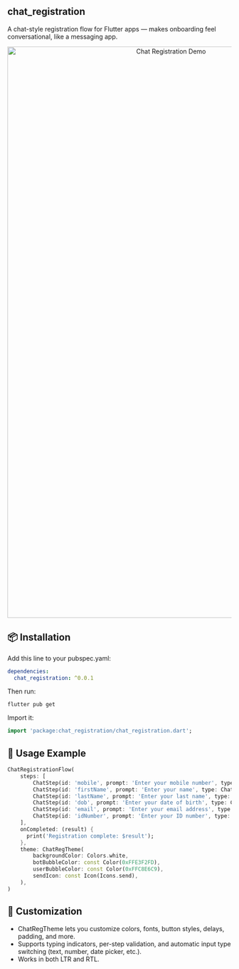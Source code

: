 ## chat_registration
A chat-style registration flow for Flutter apps — makes onboarding feel conversational, like a messaging app.

<p align="center">
  <img src="https://github.com/abqamar/chat_registration/blob/main/screen_shot/chat_registration.gif?raw=true" alt="Chat Registration Demo" width="720" height="1280" />
</p>

## 📦 Installation
Add this line to your pubspec.yaml:
```yaml
dependencies:
  chat_registration: ^0.0.1
```
Then run:
```hash
flutter pub get
```

Import it:
```dart
import 'package:chat_registration/chat_registration.dart';
```

## 🚀 Usage Example
```dart
ChatRegistrationFlow(
    steps: [
        ChatStep(id: 'mobile', prompt: 'Enter your mobile number', type: ChatInputType.number),
        ChatStep(id: 'firstName', prompt: 'Enter your name', type: ChatInputType.name),
        ChatStep(id: 'lastName', prompt: 'Enter your last name', type: ChatInputType.lastName),
        ChatStep(id: 'dob', prompt: 'Enter your date of birth', type: ChatInputType.dob),
        ChatStep(id: 'email', prompt: 'Enter your email address', type: ChatInputType.email),
        ChatStep(id: 'idNumber', prompt: 'Enter your ID number', type: ChatInputType.idNumber),
    ],
    onCompleted: (result) {
      print('Registration complete: $result');
    },
    theme: ChatRegTheme(
        backgroundColor: Colors.white,
        botBubbleColor: const Color(0xFFE3F2FD),
        userBubbleColor: const Color(0xFFC8E6C9),
        sendIcon: const Icon(Icons.send),
    ),
)
```

## 🎨 Customization

- ChatRegTheme lets you customize colors, fonts, button styles, delays, padding, and more.
- Supports typing indicators, per-step validation, and automatic input type switching (text, number, date picker, etc.).
- Works in both LTR and RTL.



